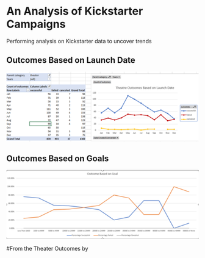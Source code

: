 # An Analysis of Kickstarter Campaigns
Performing analysis on Kickstarter data to uncover trends

## Outcomes Based on Launch Date 
![Theater_Outcomes_vs_Launch.png](https://github.com/tommy-chin/kickstarter-analysis/blob/main/Theater_Outcomes_vs_Launch.png)
## Outcomes Based on Goals 
![Outcomes_vs_Goals.png](https://github.com/tommy-chin/kickstarter-analysis/blob/main/Outcomes_vs_Goals.png)

#From the Theater Outcomes by 
